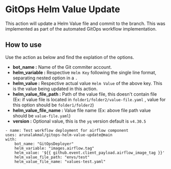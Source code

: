 # GitOps Helm Value Update

This action will update a Helm Value file and commit to the branch. This was implemented as part of the automated GitOps workflow implementation. 

## How to use 

Use the action as below and find the explation of the options.

- **bot_name :** Name of the Git commiter account.
- **helm_variable :** Respective `Helm Key` following the single line format, separating nested option in a `.`
- **helm_value :** Respective actual value `Helm Value` of the above key. This is the value being updated in this action.
- **helm_value_file_path :** Path of the value file, this doesn't contain file (Ex: if value file is located in `folder1/folder2/value-file.yaml` , value for this option should be `folder1/folder2`)
- **helm_value_file_name :** Value file name (Ex: above file path value should be `value-file.yaml`)
- **version :** Optional value, this is the `yq` version default is `v4.30.5`

```
- name: Test workflow deployment for airflow component
uses: arunalakmal/gitops-helm-value-update@main
with:
    bot_name: "GitOpsDeployer"
    helm_variable: "images.airflow.tag"
    helm_value: '${{ github.event.client_payload.airflow_image_tag }}'
    helm_value_file_path: "envs/test"
    helm_value_file_name: "values-test.yaml"
```